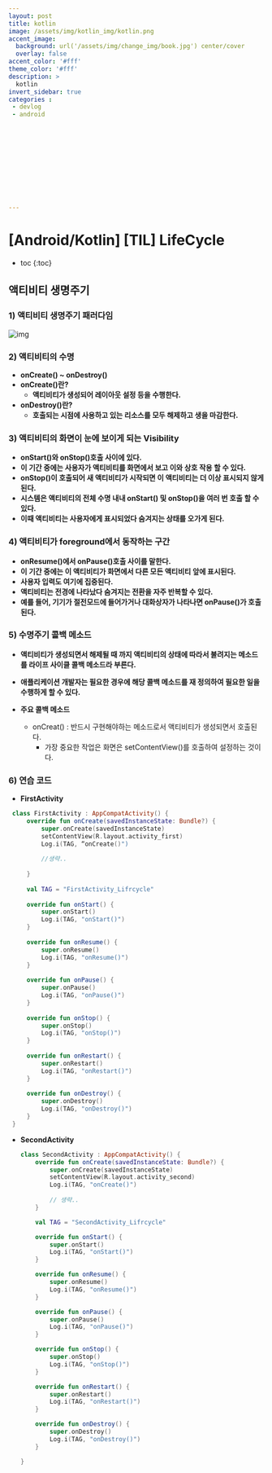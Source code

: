 ```yaml
---
layout: post
title: kotlin
image: /assets/img/kotlin_img/kotlin.png
accent_image: 
  background: url('/assets/img/change_img/book.jpg') center/cover
  overlay: false
accent_color: '#fff'
theme_color: '#fff'
description: >
  kotlin
invert_sidebar: true
categories :
 - devlog	
 - android












---
```


# [Android/Kotlin] [TIL] LifeCycle 



* toc
{:toc}


## 액티비티 생명주기

### 1) 액티비티 생명주기 패러다임

![img](https://developer.android.com/guide/components/images/activity_lifecycle.png?hl=ko)

### 2) 액티비티의 수명

- **onCreate() ~ onDestroy()**
- **onCreate()란?**
  - **액티비티가 생성되어 레이아웃 설정 등을 수행한다.**
- **onDestroy()란?**
  - **호출되는 시점에 사용하고 있는 리소스를 모두 해제하고 생을 마감한다.**

### 3) 액티비티의 화면이 눈에 보이게 되는 Visibility

- **onStart()와 onStop()호출 사이에 있다.**
- **이 기간 중에는 사용자가 액티비티를 화면에서 보고 이와 상호 작용 할 수 있다.**
- **onStop()이 호출되어 새 액티비티가 시작되면 이 액티비티는 더 이상 표시되지 않게 된다.**
- **시스템은 액티비티의 전체 수명 내내 onStart() 및 onStop()을 여러 번 호출 할 수 있다.**
- **이때 액티비티는 사용자에게 표시되었다 숨겨지는 상태를 오가게 된다.**

### 4) 액티비티가 foreground에서 동작하는 구간

- **onResume()에서 onPause()호출 사이를 말한다.**
- **이 기간 중에는 이 액티비티가 화면에서 다른 모든 액티비티 앞에 표시된다.**
- **사용자 입력도 여기에 집중된다.**
- **액티비티는 전경에 나타났다 숨겨지는 전환을 자주 반복할 수 있다.**
- **예를 들어, 기기가 절전모드에 들어가거나 대화상자가 나타나면 onPause()가 호출된다.**

### 5) 수명주기 콜백 메소드

- **액티비티가 생성되면서 해제될 때 까지 액티비티의 상태에 따라서 불려지는 메소드를  라이프 사이클 콜백 메소드라 부른다.**

- **애플리케이션 개발자는 필요한 경우에 해당 콜백 메소드를 재 정의하여 필요한 일을    수행하게 할 수 있다.**

- **주요 콜백 메소드**

  - onCreat() : 반드시 구현해야하는 메소드로서 액티비티가 생성되면서 호출된다.
    - 가장 중요한 작업은 화면은 setContentView()를 호출하여 설정하는 것이다.

### **6) 연습 코드**

- **FirstActivity**

 ```kotlin
  class FirstActivity : AppCompatActivity() {
      override fun onCreate(savedInstanceState: Bundle?) {
          super.onCreate(savedInstanceState)
          setContentView(R.layout.activity_first)
          Log.i(TAG, “onCreate()")
          
          //생략..
  
      }
  
      val TAG = "FirstActivity_Lifrcycle"
  
      override fun onStart() {
          super.onStart()
          Log.i(TAG, "onStart()")
      }
  
      override fun onResume() {
          super.onResume()
          Log.i(TAG, "onResume()")
      }
  
      override fun onPause() {
          super.onPause()
          Log.i(TAG, "onPause()")
      }
  
      override fun onStop() {
          super.onStop()
          Log.i(TAG, "onStop()")
      }
  
      override fun onRestart() {
          super.onRestart()
          Log.i(TAG, "onRestart()")
      }
  
      override fun onDestroy() {
          super.onDestroy()
          Log.i(TAG, "onDestroy()")
      }
  }
 ```

- **SecondActivity**

  ```kotlin
  class SecondActivity : AppCompatActivity() {
      override fun onCreate(savedInstanceState: Bundle?) {
          super.onCreate(savedInstanceState)
          setContentView(R.layout.activity_second)
          Log.i(TAG, "onCreate()")
        
          // 생략..
      }
  
      val TAG = "SecondActivity_Lifrcycle"
  
      override fun onStart() {
          super.onStart()
          Log.i(TAG, "onStart()")
      }
  
      override fun onResume() {
          super.onResume()
          Log.i(TAG, "onResume()")
      }
  
      override fun onPause() {
          super.onPause()
          Log.i(TAG, "onPause()")
      }
  
      override fun onStop() {
          super.onStop()
          Log.i(TAG, "onStop()")
      }
  
      override fun onRestart() {
          super.onRestart()
          Log.i(TAG, "onRestart()")
      }
  
      override fun onDestroy() {
          super.onDestroy()
          Log.i(TAG, "onDestroy()")
      }
  
  }
  ```
